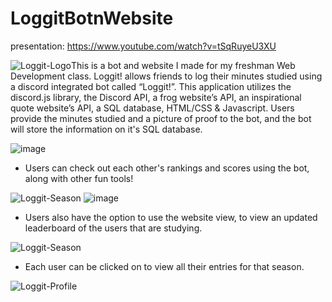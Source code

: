 # LoggitBotnWebsite
presentation: https://www.youtube.com/watch?v=tSqRuyeU3XU

![Loggit-Logo](https://user-images.githubusercontent.com/74576449/155236549-f9bc57cf-6509-4d7d-81d5-ea9620172f87.png)This is a bot and website I made for my freshman Web Development class. Loggit! allows friends to log their minutes studied using a discord integrated bot called “Loggit!”. This application utilizes the discord.js library, the Discord API, a frog website’s API, an inspirational quote website’s API, a SQL database, HTML/CSS & Javascript. Users provide the minutes studied and a picture of proof to the bot, and the bot will store the information on it's SQL database. 

![image](https://user-images.githubusercontent.com/74576449/155236244-22c08441-5d8d-4218-9263-8b0440f102eb.png)

* Users can check out each other's rankings and scores using the bot, along with other fun tools!

![Loggit-Season](https://cdn.discordapp.com/attachments/835260696446631966/945821991238271006/unknown.png)
![image](https://user-images.githubusercontent.com/74576449/155236347-a541a75c-9942-40fc-a450-1643c7a8f6da.png)

* Users also have the option to use the website view, to view an updated leaderboard of the users that are studying.

![Loggit-Season](https://cdn.discordapp.com/attachments/817420642613854278/838835973970067486/unknown.png)

* Each user can be clicked on to view all their entries for that season. 

![Loggit-Profile](https://cdn.discordapp.com/attachments/817420642613854278/838836077447741521/unknown.png)

